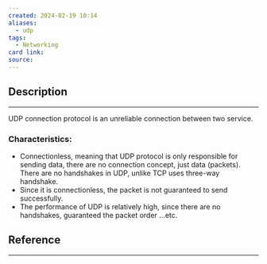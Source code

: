 ```yaml
---
created: 2024-02-19 10:14
aliases:
  - udp
tags:
  - Networking
card link: 
source:
---
```

## Description
---

UDP connection protocol is an unreliable connection between two service.

### Characteristics:
- Connectionless, meaning that UDP protocol is only responsible for sending data, there are no connection concept, just data (packets). There are no handshakes in UDP, unlike TCP uses three-way handshake.
- Since it is connectionless, the packet is not guaranteed to send successfully.
- The performance of UDP is relatively high, since there are no handshakes, guaranteed the packet order …etc.



## Reference
---





